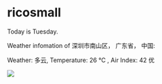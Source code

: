 # ricosmall

Today is Tuesday.

Weather infomation of 深圳市南山区， 广东省， 中国: 

Weather: 多云, Temperature: 26 ℃ , Air Index: 42 优

<img src="https://github-readme-stats.vercel.app/api?username=ricosmall&show_icons=true" />

